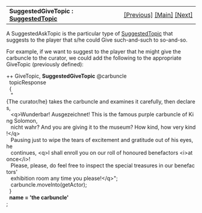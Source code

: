 ---
---
<table width="100%" data-border="0" data-cellspacing="0"
data-cellpadding="3" data-bgcolor="#C0C0C0">
<colgroup>
<col style="width: 50%" />
<col style="width: 50%" />
</colgroup>
<tbody>
<tr>
<td style="text-align: left;"><strong>SuggestedGiveTopic : <a
href="suggestedtopic.html">SuggestedTopic</a><br />
</strong></td>
<td style="text-align: right;"><a
href="suggestedtelltopic.html">[Previous]</a> <a
href="generalintroduction.html">[Main]</a> <a
href="suggestedshowtopic.html">[Next]</a></td>
</tr>
</tbody>
</table>

  
A SuggestedAskTopic is the particular type of
[SuggestedTopic](suggestedtopic.html) that suggests to the player that
s/he could Give such-and-such to so-and-so.  
  
For example, if we want to suggest to the player that he might give the
carbuncle to the curator, we could add the following to the appropriate
GiveTopic (previously defined):  
  
++ GiveTopic, **SuggestedGiveTopic** @carbuncle  
  topicResponse  
  {  
   "{The curator/he} takes the carbuncle and examines it carefully, then declares,  
   \<q\>Wunderbar! Ausgezeichnet! This is the famous purple carbuncle of King Solomon,  
   nicht wahr? And you are giving it to the museum? How kind, how very kind!\</q\>   
   Pausing just to wipe the tears of excitement and gratitude out of his eyes, he  
   continues, \<q\>I shall enroll you on our roll of honoured benefactors \<i\>at once\</i\>!  
   Please, please, do feel free to inspect the special treasures in our benefactors'  
   exhibition room any time you please!\</q\>";  
   carbuncle.moveInto(getActor);  
  }  
  **name = 'the carbuncle'**  
;  
  
